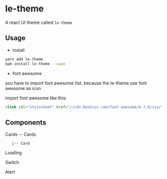 # le-theme
A react UI theme called `le-theme`

## Usage

* install

```bash
yarn add le-theme
npm install le-theme --save
```

* font awesome

you have to import font awesome fist.
because the le-theme use font awesome as icon

import font awesome like this:

```html
<link rel="stylesheet" href="//cdn.bootcss.com/font-awesome/4.7.0/css/font-awesome.min.css">
```
## Components

Cards -- Cards

       |-- Card

Loading

Switch

Alert 


